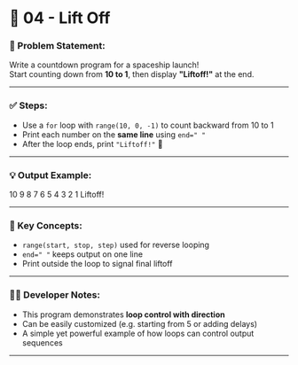 # 🚀 04 - Lift Off

### 📌 Problem Statement:
Write a countdown program for a spaceship launch!  
Start counting down from **10 to 1**, then display **"Liftoff!"** at the end.

---

### ✅ Steps:
- Use a `for` loop with `range(10, 0, -1)` to count backward from 10 to 1  
- Print each number on the **same line** using `end=" "`  
- After the loop ends, print `"Liftoff!"` 🎉

---

### 💡 Output Example:

10 9 8 7 6 5 4 3 2 1 Liftoff!


---

### 🧠 Key Concepts:
- `range(start, stop, step)` used for reverse looping  
- `end=" "` keeps output on one line  
- Print outside the loop to signal final liftoff

---

### 👨‍💻 Developer Notes:
- This program demonstrates **loop control with direction**  
- Can be easily customized (e.g. starting from 5 or adding delays)  
- A simple yet powerful example of how loops can control output sequences

---
